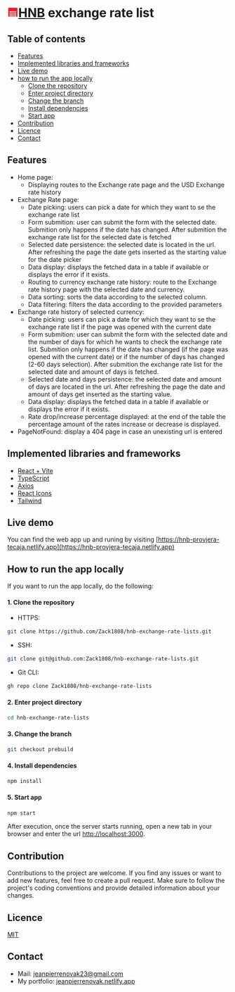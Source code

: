# <img src="./public/favicon.svg" alt="HNB logo" width="25px" />[HNB](https://www.hnb.hr) exchange rate list

## Table of contents

- [Features](#features)
- [Implemented libraries and frameworks](#implemented)
- [Live demo](#demo)
- [how to run the app locally](#local)
  - [Clone the repository](#clone)
  - [Enter project directory](#dir)
  - [Change the branch](#branch)
  - [Install dependencies](#dependencies)
  - [Start app](#start)
- [Contribution](#contrib)
- [Licence](#licence)
- [Contact](#contact)

## Features <a name="features" />

- Home page:
  - Displaying routes to the Exchange rate page and the USD Exchange rate history
- Exchange Rate page:
  - Date picking: users can pick a date for which they want to se the exchange rate list
  - Form submition: user can submit the form with the selected date. Submition only happens if the date has changed. After submition the exchange rate list for the selected date is fetched
  - Selected date persistence: the selected date is located in the url. After refreshing the page the date gets inserted as the starting value for the date picker
  - Data display: displays the fetched data in a table if available or displays the error if it exists.
  - Routing to currency exchange rate history: route to the Exchange rate history page with the selected date and currency.
  - Data sorting: sorts the data according to the selected column.
  - Data filtering: filters the data according to the provided parameters
- Exchange rate history of selected currency:
  - Date picking: users can pick a date for which they want to se the exchange rate list if the page was opened with the current date
  - Form submition: user can submit the form with the selected date and the number of days for which he wants to check the exchange rate list. Submition only happens if the date has changed (if the page was opened with the current date) or if the number of days has changed (2-60 days selection). After submition the exchange rate list for the selected date and amount of days is fetched.
  - Selected date and days persistence: the selected date and amount of days are located in the url. After refreshing the page the date and amount of days get inserted as the starting value.
  - Data display: displays the fetched data in a table if available or displays the error if it exists.
  - Rate drop/increase percentage displayed: at the end of the table the percentage amount of the rates increase or decrease is displayed.
- PageNotFound: display a 404 page in case an unexisting url is entered

## Implemented libraries and frameworks <a name="implemented" />

- [React + Vite](https://vitejs.dev/guide/)
- [TypeScript](https://www.typescriptlang.org)
- [Axios](https://axios-http.com/docs/intro)
- [React Icons](https://react-icons.github.io/react-icons/)
- [Tailwind](https://tailwindcss.com)

## Live demo <a name="demo" />

You can find the web app up and runing by visiting [https://hnb-provjera-tecaja.netlify.app](https://hnb-provjera-tecaja.netlify.app)

## How to run the app locally <a name="local" />

If you want to run the app locally, do the following:

#### 1. Clone the repository <a name="clone" />

- HTTPS:
```bash
git clone https://github.com/Zack1808/hnb-exchange-rate-lists.git
```

- SSH:
```bash
git clone git@github.com:Zack1808/hnb-exchange-rate-lists.git
```

- Git CLI:
```bash
gh repo clone Zack1808/hnb-exchange-rate-lists
```

#### 2. Enter project directory <a name="dir" />

```bash
cd hnb-exchange-rate-lists
```

#### 3. Change the branch <a name="branch" />

```bash
git checkout prebuild
```

#### 4. Install dependencies <a name="dependencies" />

```bash
npm install
```

#### 5. Start app <a name="start" />

```bash
npm start
```

After execution, once the server starts running, open a new tab in your browser and enter the url [http://localhost:3000](http://localhost:3000).

## Contribution <a name="contrib" />

Contributions to the project are welcome. If you find any issues or want to add new features, feel free to create a pull request. Make sure to follow the project's coding conventions and provide detailed information about your changes.

## Licence <a name="licence" />

[MIT](https://github.com/Zack1808/hnb-exchange-rate-lists/blob/prebuild/LICENSE)

## Contact <a name="contact" />

- Mail: jeanpierrenovak23@gmail.com
- My portfolio: [jeanpierrenovak.netlify.app](https://jeanpierrenovak.netlify.app)
